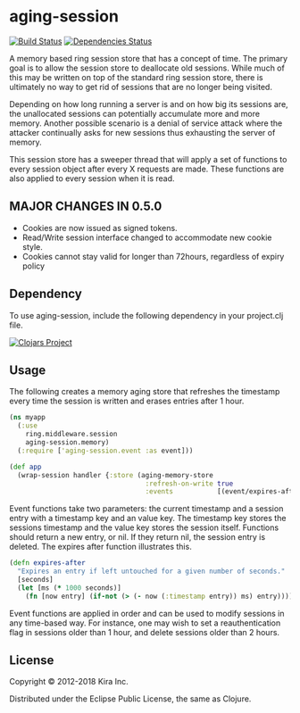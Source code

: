 # aging-session
[![Build Status](https://travis-ci.org/kirasystems/aging-session.svg?branch=master)](https://travis-ci.org/kirasystems/aging-session)
[![Dependencies Status](https://jarkeeper.com/kirasystems/aging-session/status.svg)](https://jarkeeper.com/kirasystems/aging-session)

A memory based ring session store that has a concept of time. The primary goal
is to allow the session store to deallocate old sessions. While much of this
may be written on top of the standard ring session store, there is ultimately
no way to get rid of sessions that are no longer being visited. 

Depending on how long running a server is and on how big its sessions are, 
the unallocated sessions can potentially accumulate more and more memory.
Another possible scenario is a denial of service attack where the attacker
continually asks for new sessions thus exhausting the server of memory.

This session store has a sweeper thread that will apply a set of functions
to every session object after every X requests are made. These functions
are also applied to every session when it is read.

## MAJOR CHANGES IN 0.5.0

- Cookies are now issued as signed tokens. 
- Read/Write session interface changed to accommodate new cookie style.
- Cookies cannot stay valid for longer than 72hours, regardless of expiry policy

## Dependency

To use aging-session, include the following dependency in your project.clj file.

[![Clojars Project](https://clojars.org/kirasystems/aging-session/latest-version.svg)](https://clojars.org/kirasystems/aging-session)

## Usage

The following creates a memory aging store that refreshes the timestamp every
time the session is written and erases entries after 1 hour.

```clojure
(ns myapp
  (:use 
    ring.middleware.session
    aging-session.memory)
  (:require ['aging-session.event :as event]))

(def app
  (wrap-session handler {:store (aging-memory-store 
                                  :refresh-on-write true
                                  :events           [(event/expires-after 3600)])}))
```

Event functions take two parameters: the current timestamp and a session entry
with a timestamp key and an value key. The timestamp key stores the sessions
timestamp and the value key stores the session itself. Functions should return
a new entry, or nil. If they return nil, the session entry is deleted. The
expires after function illustrates this.

```clojure
(defn expires-after
  "Expires an entry if left untouched for a given number of seconds."
  [seconds]
  (let [ms (* 1000 seconds)]
    (fn [now entry] (if-not (> (- now (:timestamp entry)) ms) entry))))
```

Event functions are applied in order and can be used to modify sessions in
any time-based way. For instance, one may wish to set a reauthentication flag
in sessions older than 1 hour, and delete sessions older than 2 hours. 


## License

Copyright © 2012-2018 Kira Inc.

Distributed under the Eclipse Public License, the same as Clojure.
